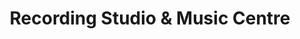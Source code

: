---
title: "Recording Studio & Music Centre"
url: /valley-stream/recording-studio-und-music-centre/
shop: Musik
---